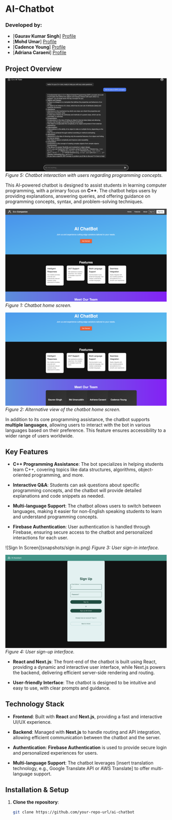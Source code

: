 # AI-Chatbot

### Developed by:
- [**Gaurav Kumar Singh**] [Profile](https://github.com/gavksingh)
- [**Mohd Umar**] [Profile](https://github.com/genericlearner)
- [**Cadence Young**] [Profile](https://github.com/cadence-github-username)
- [**Adriana Caraeni**] [Profile](https://github.com/adriana-github-username)

## Project Overview

![Chatbot Interaction](snapshots/chatbot.png)
*Figure 5: Chatbot interaction with users regarding programming concepts.*

This AI-powered chatbot is designed to assist students in learning computer programming, with a primary focus on **C++**. The chatbot helps users by providing explanations, answering queries, and offering guidance on programming concepts, syntax, and problem-solving techniques. 

![Home Screen](snapshots/home.png)
*Figure 1: Chatbot home screen.*


![Home Screen 2](snapshots/home2.png)
*Figure 2: Alternative view of the chatbot home screen.*


In addition to its core programming assistance, the chatbot supports **multiple languages**, allowing users to interact with the bot in various languages based on their preference. This feature ensures accessibility to a wider range of users worldwide.

## Key Features

- **C++ Programming Assistance**: The bot specializes in helping students learn C++, covering topics like data structures, algorithms, object-oriented programming, and more.
  
- **Interactive Q&A**: Students can ask questions about specific programming concepts, and the chatbot will provide detailed explanations and code snippets as needed.
  
- **Multi-language Support**: The chatbot allows users to switch between languages, making it easier for non-English speaking students to learn and understand programming concepts.

- **Firebase Authentication**: User authentication is handled through Firebase, ensuring secure access to the chatbot and personalized interactions for each user.

![Sign In Screen](snapshots/sign in.png)
*Figure 3: User sign-in interface.*

![Sign Up Screen](snapshots/signup.png)
*Figure 4: User sign-up interface.*

- **React and Next.js**: The front-end of the chatbot is built using React, providing a dynamic and interactive user interface, while Next.js powers the backend, delivering efficient server-side rendering and routing.

- **User-friendly Interface**: The chatbot is designed to be intuitive and easy to use, with clear prompts and guidance.

## Technology Stack

- **Frontend**: Built with **React** and **Next.js**, providing a fast and interactive UI/UX experience.
  
- **Backend**: Managed with **Next.js** to handle routing and API integration, allowing efficient communication between the chatbot and the server.

- **Authentication**: **Firebase Authentication** is used to provide secure login and personalized experiences for users.

- **Multi-language Support**: The chatbot leverages [insert translation technology, e.g., Google Translate API or AWS Translate] to offer multi-language support.

## Installation & Setup

1. **Clone the repository**:
   ```bash
   git clone https://github.com/your-repo-url/ai-chatbot
